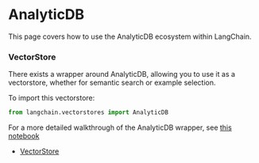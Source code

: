 # AnalyticDB

This page covers how to use the AnalyticDB ecosystem within LangChain.

### VectorStore[​](#vectorstore "Direct link to VectorStore")

There exists a wrapper around AnalyticDB, allowing you to use it as a vectorstore,
whether for semantic search or example selection.

To import this vectorstore:

```python
from langchain.vectorstores import AnalyticDB  

```

For a more detailed walkthrough of the AnalyticDB wrapper, see [this notebook](/docs/integrations/vectorstores/analyticdb.html)

- [VectorStore](#vectorstore)
